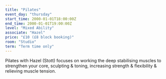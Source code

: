 ```yaml
---
title: "Pilates"
event_day: "thursday"
start_time: 2000-01-01T18:00:00Z
end_time: 2000-01-01T19:00:00Z
level: "Mixed Ability"
associate: "Hazel"
price: "£10 (£8 block booking)"
room: "Studio"
term: "Term time only"
---
```


Pilates with Hazel (Stott) focuses on working the deep stabilising muscles to strengthen your core, sculpting & toning, increasing strength & flexibility & relieving muscle tension.
